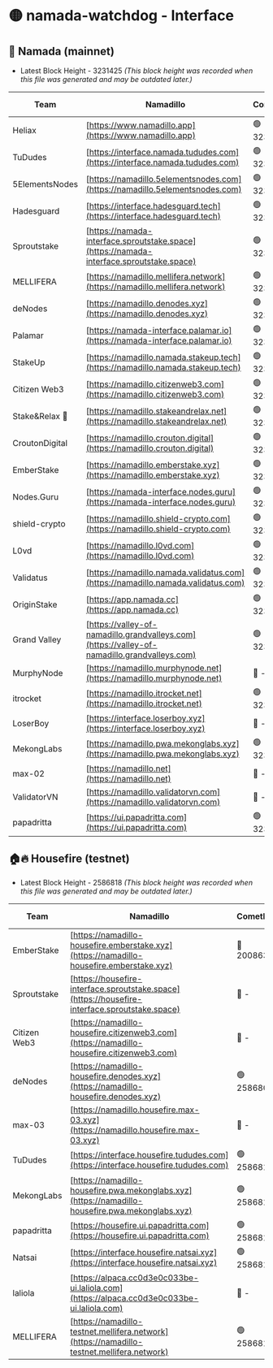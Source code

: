 # 🟡 namada-watchdog - Interface

## 🚀 Namada (mainnet)
- Latest Block Height - 3231425 *(This block height was recorded when this file was generated and may be outdated later.)*

| Team | Namadillo | CometBFT | Indexer | MASP Indexer |
|-|-|-|-|-|
| Heliax | [https://www.namadillo.app](https://www.namadillo.app) | 🟢 3231404 | 🟢 3231404 | 🟢 3231404 |
| TuDudes | [https://interface.namada.tududes.com](https://interface.namada.tududes.com) | 🟢 3231404 | 🟢 3231404 | 🟢 3231404 |
| 5ElementsNodes | [https://namadillo.5elementsnodes.com](https://namadillo.5elementsnodes.com) | 🟢 3231405 | 🟢 3231404 | 🟢 3231404 |
| Hadesguard | [https://interface.hadesguard.tech](https://interface.hadesguard.tech) | 🟢 3231405 | 🟢 3231405 | 🟢 3231404 |
| Sproutstake | [https://namada-interface.sproutstake.space](https://namada-interface.sproutstake.space) | 🟢 3231405 | 🟢 3231405 | 🟢 3231405 |
| MELLIFERA | [https://namadillo.mellifera.network](https://namadillo.mellifera.network) | 🟢 3231406 | 🟢 3231406 | 🟢 3231406 |
| deNodes | [https://namadillo.denodes.xyz](https://namadillo.denodes.xyz) | 🟢 3231407 | 🟢 3231407 | 🟢 3231406 |
| Palamar | [https://namada-interface.palamar.io](https://namada-interface.palamar.io) | 🟢 3231407 | 🟢 3231407 | 🟢 3231407 |
| StakeUp | [https://namadillo.namada.stakeup.tech](https://namadillo.namada.stakeup.tech) | 🟢 3231408 | 🟢 3231408 | 🟢 3231408 |
| Citizen Web3 | [https://namadillo.citizenweb3.com](https://namadillo.citizenweb3.com) | 🟢 3231408 | 🟢 3231408 | 🟢 3231408 |
| Stake&Relax 🦥 | [https://namadillo.stakeandrelax.net](https://namadillo.stakeandrelax.net) | 🟢 3231409 | 🟢 3231409 | 🟢 3231409 |
| CroutonDigital | [https://namadillo.crouton.digital](https://namadillo.crouton.digital) | 🟢 3231409 | 🟢 3231409 | 🟢 3231409 |
| EmberStake | [https://namadillo.emberstake.xyz](https://namadillo.emberstake.xyz) | 🟢 3231410 | 🟢 3231409 | 🟢 3231410 |
| Nodes.Guru | [https://namada-interface.nodes.guru](https://namada-interface.nodes.guru) | 🟢 3231410 | 🟢 3231410 | 🟢 3231409 |
| shield-crypto | [https://namadillo.shield-crypto.com](https://namadillo.shield-crypto.com) | 🟢 3231411 | 🟢 3231410 | 🟢 3231410 |
| L0vd | [https://namadillo.l0vd.com](https://namadillo.l0vd.com) | 🟢 3231411 | 🟢 3231411 | 🟢 3231411 |
| Validatus | [https://namadillo.namada.validatus.com](https://namadillo.namada.validatus.com) | 🟢 3231412 | 🟢 3231412 | 🟢 3231412 |
| OriginStake | [https://app.namada.cc](https://app.namada.cc) | 🟢 3231412 | 🟢 3231412 | 🟢 3231412 |
| Grand Valley | [https://valley-of-namadillo.grandvalleys.com](https://valley-of-namadillo.grandvalleys.com) | 🟢 3231413 | 🟢 3231412 | 🟢 3231412 |
| MurphyNode | [https://namadillo.murphynode.net](https://namadillo.murphynode.net) | 🔴 - | 🔴 - | 🔴 - |
| itrocket | [https://namadillo.itrocket.net](https://namadillo.itrocket.net) | 🟢 3231415 | 🟢 3231415 | 🟢 3231415 |
| LoserBoy | [https://interface.loserboy.xyz](https://interface.loserboy.xyz) | 🔴 - | 🔴 - | 🔴 - |
| MekongLabs | [https://namadillo.pwa.mekonglabs.xyz](https://namadillo.pwa.mekonglabs.xyz) | 🟢 3231421 | 🟢 3231421 | 🟢 3231421 |
| max-02 | [https://namadillo.net](https://namadillo.net) | 🔴 - | 🔴 - | 🔴 - |
| ValidatorVN | [https://namadillo.validatorvn.com](https://namadillo.validatorvn.com) | 🔴 - | 🔴 - | 🔴 - |
| papadritta | [https://ui.papadritta.com](https://ui.papadritta.com) | 🟢 3231425 | 🟢 3231425 | 🟢 3231425 |

## 🏠🔥 Housefire (testnet)
- Latest Block Height - 2586818 *(This block height was recorded when this file was generated and may be outdated later.)*

| Team | Namadillo | CometBFT | Indexer | MASP Indexer |
|-|-|-|-|-|
| EmberStake | [https://namadillo-housefire.emberstake.xyz](https://namadillo-housefire.emberstake.xyz) | 🔴 2008636 | 🔴 - | 🔴 - |
| Sproutstake | [https://housefire-interface.sproutstake.space](https://housefire-interface.sproutstake.space) | 🔴 - | 🔴 - | 🔴 - |
| Citizen Web3 | [https://namadillo-housefire.citizenweb3.com](https://namadillo-housefire.citizenweb3.com) | 🔴 - | 🔴 - | 🔴 - |
| deNodes | [https://namadillo-housefire.denodes.xyz](https://namadillo-housefire.denodes.xyz) | 🟢 2586806 | 🟢 2586806 | 🟢 2586805 |
| max-03 | [https://namadillo.housefire.max-03.xyz](https://namadillo.housefire.max-03.xyz) | 🔴 - | 🔴 - | 🔴 - |
| TuDudes | [https://interface.housefire.tududes.com](https://interface.housefire.tududes.com) | 🟢 2586814 | 🟢 2586814 | 🟢 2586814 |
| MekongLabs | [https://namadillo-housefire.pwa.mekonglabs.xyz](https://namadillo-housefire.pwa.mekonglabs.xyz) | 🟢 2586814 | 🟢 2586814 | 🟢 2586814 |
| papadritta | [https://housefire.ui.papadritta.com](https://housefire.ui.papadritta.com) | 🟢 2586816 | 🟢 2586816 | 🟢 2586815 |
| Natsai | [https://interface.housefire.natsai.xyz](https://interface.housefire.natsai.xyz) | 🟢 2586816 | 🟢 2586816 | 🟢 2586816 |
| laliola | [https://alpaca.cc0d3e0c033be-ui.laliola.com](https://alpaca.cc0d3e0c033be-ui.laliola.com) | 🔴 - | 🔴 - | 🔴 - |
| MELLIFERA | [https://namadillo-testnet.mellifera.network](https://namadillo-testnet.mellifera.network) | 🟢 2586818 | 🟢 2586818 | 🟢 2586818 |

